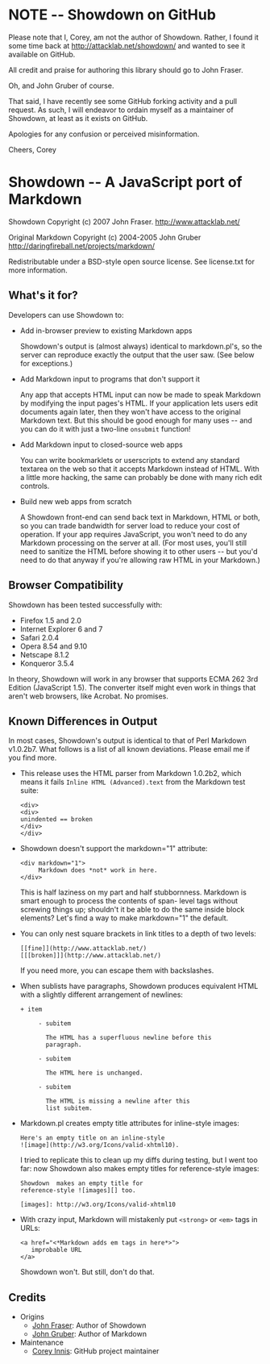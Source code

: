 
NOTE -- Showdown on GitHub
==========================

Please note that I, Corey, am not the author of Showdown. Rather, I found it
some time back at <http://attacklab.net/showdown/> and wanted to see it
available on GitHub.

All credit and praise for authoring this library should go to John Fraser.

Oh, and John Gruber of course.

That said, I have recently see some GitHub forking activity and a pull
request. As such, I will endeavor to ordain myself as a maintainer of
Showdown, at least as it exists on GitHub.

Apologies for any confusion or perceived misinformation.

Cheers,
Corey


Showdown -- A JavaScript port of Markdown
=========================================

Showdown Copyright (c) 2007 John Fraser.
<http://www.attacklab.net/>

Original Markdown Copyright (c) 2004-2005 John Gruber
<http://daringfireball.net/projects/markdown/>

Redistributable under a BSD-style open source license.
See license.txt for more information.


What's it for?
--------------

Developers can use Showdown to:

 * Add in-browser preview to existing Markdown apps

    Showdown's output is (almost always) identical to
    markdown.pl's, so the server can reproduce exactly
    the output that the user saw.  (See below for
    exceptions.)

 * Add Markdown input to programs that don't support it

    Any app that accepts HTML input can now be made to speak
    Markdown by modifying the input pages's HTML.  If your
    application lets users edit documents again later,
    then they won't have access to the original Markdown
    text.  But this should be good enough for many
    uses -- and you can do it with just a two-line
    `onsubmit` function!

 * Add Markdown input to closed-source web apps

    You can write bookmarklets or userscripts to extend
    any standard textarea on the web so that it accepts
    Markdown instead of HTML.  With a little more hacking,
    the same can probably be done with  many rich edit
    controls.

 * Build new web apps from scratch

    A Showdown front-end can send back text in Markdown,
    HTML or both, so you can trade bandwidth for server
    load to reduce your cost of operation.  If your app
    requires JavaScript, you won't need to do any
    Markdown processing on the server at all.  (For most
    uses, you'll still need to sanitize the HTML before
    showing it to other users -- but you'd need to do
    that anyway if you're allowing raw HTML in your
    Markdown.)


Browser Compatibility
---------------------

Showdown has been tested successfully with:

 - Firefox 1.5 and 2.0
 - Internet Explorer 6 and 7
 - Safari 2.0.4
 - Opera 8.54 and 9.10
 - Netscape 8.1.2
 - Konqueror 3.5.4

In theory, Showdown will work in any browser that supports ECMA 262 3rd Edition (JavaScript 1.5).  The converter itself might even work in things that aren't web browsers, like Acrobat.  No promises.


Known Differences in Output
---------------------------

In most cases, Showdown's output is identical to that of Perl Markdown v1.0.2b7.  What follows is a list of all known deviations.  Please email me if you find more.


 *  This release uses the HTML parser from Markdown 1.0.2b2,
    which means it fails `Inline HTML (Advanced).text` from
    the Markdown test suite:

        <div>
        <div>
        unindented == broken
        </div>
        </div>


 *  Showdown doesn't support the markdown="1" attribute:

        <div markdown="1">
             Markdown does *not* work in here.
        </div>

    This is half laziness on my part and half stubbornness.
    Markdown is smart enough to process the contents of span-
    level tags without screwing things up; shouldn't it be
    able to do the same inside block elements?  Let's find a
    way to make markdown="1" the default.


 *  You can only nest square brackets in link titles to a
    depth of two levels:

        [[fine]](http://www.attacklab.net/)
        [[[broken]]](http://www.attacklab.net/)

    If you need more, you can escape them with backslashes.


 *  When sublists have paragraphs, Showdown produces equivalent
    HTML with a slightly different arrangement of newlines:

        + item

             - subitem

               The HTML has a superfluous newline before this
               paragraph.

             - subitem

               The HTML here is unchanged.

             - subitem

               The HTML is missing a newline after this
               list subitem.



 *  Markdown.pl creates empty title attributes for
    inline-style images:

        Here's an empty title on an inline-style
        ![image](http://w3.org/Icons/valid-xhtml10).

    I tried to replicate this to clean up my diffs during
    testing, but I went too far: now Showdown also makes
    empty titles for reference-style images:

        Showdown  makes an empty title for
        reference-style ![images][] too.

        [images]: http://w3.org/Icons/valid-xhtml10


 *  With crazy input, Markdown will mistakenly put
    `<strong>` or `<em>` tags in URLs:

        <a href="<*Markdown adds em tags in here*>">
           improbable URL
        </a>

    Showdown won't.  But still, don't do that.


Credits
---------------------------

  * Origins
    * [John Fraser](http://http://attacklab.net/):
      Author of Showdown
    * [John Gruber](http://daringfireball.net/projects/markdown/):
      Author of Markdown
  * Maintenance
    * [Corey Innis](http://github.com/coreyti):
      GitHub project maintainer
